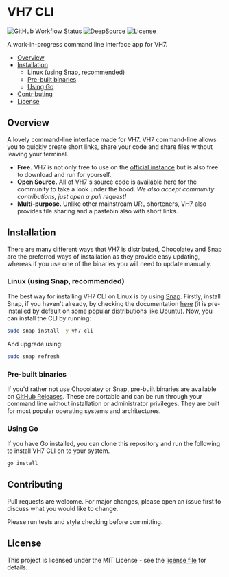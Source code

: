 # VH7 CLI

![GitHub Workflow Status](https://img.shields.io/github/workflow/status/jake-walker/vh7-cli/CI/master) [![DeepSource](https://deepsource.io/gh/jake-walker/vh7-cli.svg/?label=active+issues&show_trend=true)](https://deepsource.io/gh/jake-walker/vh7-cli/?ref=repository-badge) ![License](https://img.shields.io/github/license/jake-walker/vh7-cli)

A work-in-progress command line interface app for VH7.

<!-- TOC -->

- [Overview](#overview)
- [Installation](#installation)
    - [Linux (using Snap, recommended)](#linux-using-snap-recommended)
    - [Pre-built binaries](#pre-built-binaries)
    - [Using Go](#using-go)
- [Contributing](#contributing)
- [License](#license)

<!-- /TOC -->

## Overview

A lovely command-line interface made for VH7. VH7 command-line allows you to quickly create short links, share your code and share files without leaving your terminal.

- **Free.** VH7 is not only free to use on the [official instance](https://vh7.uk) but is also free to download and run for yourself.
- **Open Source.** All of VH7's source code is available here for the community to take a look under the hood. _We also accept community contributions, just open a pull request!_
- **Multi-purpose.** Unlike other mainstream URL shorteners, VH7 also provides file sharing and a pastebin also with short links.

## Installation

There are many different ways that VH7 is distributed, Chocolatey and Snap are the preferred ways of installation as they provide easy updating, whereas if you use one of the binaries you will need to update manually.

### Linux (using Snap, recommended)

The best way for installing VH7 CLI on Linux is by using [Snap](https://snapcraft.io/). Firstly, install Snap, if you haven't already, by checking the documentation [here](https://snapcraft.io/docs/installing-snapd) (it is pre-installed by default on some popular distributions like Ubuntu). Now, you can install the CLI by running:

```bash
sudo snap install -y vh7-cli
```

And upgrade using:

```bash
sudo snap refresh
```

### Pre-built binaries

If you'd rather not use Chocolatey or Snap, pre-built binaries are available on [GitHub Releases](https://github.com/jake-walker/vh7-cli/releases). These are portable and can be run through your command line without installation or administrator privileges. They are built for most popular operating systems and architectures.

### Using Go

If you have Go installed, you can clone this repository and run the following to install VH7 CLI on to your system.

```bash
go install
```

## Contributing

Pull requests are welcome. For major changes, please open an issue first to discuss what you would like to change.

Please run tests and style checking before committing.

## License

This project is licensed under the MIT License - see the [license file](LICENSE) for details.
